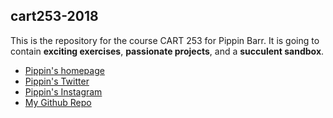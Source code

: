 ## cart253-2018
This is the repository for the course CART 253 for Pippin Barr.
It is going to contain __exciting exercises__, __passionate projects__,
and a __succulent sandbox__.
- [Pippin's homepage](https://www.pippinbarr.com/)
- [Pippin's Twitter](https://www.twitter.com/pippinbarr)
- [Pippin's Instagram](https://www.instagram.com/pippinbarr)
- [My Github Repo](https://potamianos.github.io/cart253-2018/)
